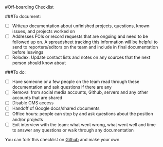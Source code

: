 #Off-boarding Checklist

###To document:

- [ ] Writeup documentation about unfinished projects, questions, known issues, and projects worked on
- [ ] Addresses FOIs or record requests that are ongoing and need to be followed up on. A spreadsheet tracking this information will be helpful to send to reporters/editors on the team and include in final documentation before leavings
- [ ] Rolodex: Update contact lists and notes on any sources that the next person should know about

###To do:

- [ ] Have someone or a few people on the team read through these documentation and ask questions if there are any
- [ ] Removal from social media accounts, Github, servers and any other accounts that are shared
- [ ] Disable CMS access
- [ ] Handoff of Google docs/shared documents
- [ ] Office hours: people can stop by and ask questions about the position and/or projects
- [ ] Exit interview with the team: what went wrong, what went well and time to answer any questions or walk through any documentation

You can fork this checklist on [Github](https://github.com/sandhya-k/On-boarding-and-Off-boarding-guide) and make your own.